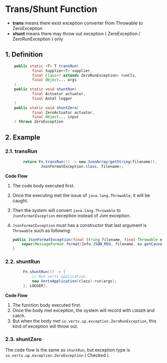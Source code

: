 # Trans/Shunt Function

* **trans** means there exist exception converter from Throwable to ZeroException 
* **shunt** means there may throw out exception ( ZeroException / ZeroRunException ) only

## 1. Definition

```java
    public static <T> T transRun(
            final Supplier<T> supplier,
            final Class<? extends ZeroRunException> runCls,
            final Object... args
    )
    public static void shuntRun(
            final Actuator actuator,
            final Annal logger
    )
    public static void shuntZero(
            final ZeroActuator actuator,
            final Object... input
    ) throws ZeroException
```

## 2. Example

### 2.1. transRun

```java
        return Fn.transRun(() -> new JsonArray(getString(filename)),
                JsonFormatException.class, filename);
```

**Code Flow**

1. The code body executed first.
2. Once the executing met the issue of `java.lang.Throwable`, it will be caught.
3. Then the system will convert `java.lang.Throwable` to `JsonFormatException` exception instead of Jvm exception.
4. `JsonFormatException` must has a constructor that last argument is `Throwable` such as following:

	```java
    public JsonFormatException(final String filename, final Throwable ex) {
        super(MessageFormat.format(Info.JSON_MSG, filename, ex.getCause()));
    }
	```
	
### 2.2. shuntRun

```java
        Fn.shuntRun(() -> {
            // Run vertx application.
            new VertxApplication(clazz).run(args);
        }, LOGGER);
```        

**Code Flow**

1. The function body executed first.
2. Once the body met exception, the system will record with `LOGGER` and catch.
3. But when the body met `io.vertx.up.exception.ZeroRunException`, this kind of exception will throw out.

### 2.3. shuntZero

The code flow is the same as `shuntRun`, but exception type is `io.vertx.up.exception.ZeroException` ( Checked ).

